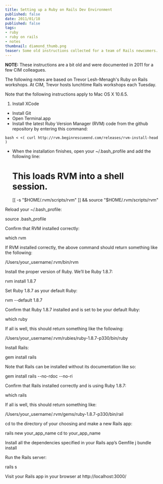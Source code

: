 ```yaml
---
title: Setting up a Ruby on Rails Dev Environment
published: false
date: 2011/01/18
published: false
tags:
- ruby
- ruby on rails
- notes
thumbnail: diamond_thumb.png
teaser: Some old instructions collected for a team of Rails newcomers.
---
```


<b>NOTE:</b> These instructions are a bit old and were documented in 2011 for a few CIM colleagues.

The following notes are based on Trevor Lesh-Menagh's Ruby on Rails workshops. At CIM, Trevor hosts lunchtime Rails workshops each Tuesday.

Note that the following instructions apply to Mac OS X 10.6.5.

1. Install XCode
+ Install Git
+ Open Terminal.app
+ Install the latest Ruby Version Manager (RVM) code from the github repository by entering this command:
```
bash < <( curl http://rvm.beginrescueend.com/releases/rvm-install-head ) 
```
+ When the installation finishes, open your ~/.bash_profile and add the following line:
   # This loads RVM into a shell session.
  [[ -s "$HOME/.rvm/scripts/rvm" ]] && source "$HOME/.rvm/scripts/rvm" 

Reload your ~/.bash_profile:

   source .bash_profile

Confirm that RVM installed correctly:

   which rvm

If RVM installed correctly, the above command should return something like the following:

   /Users/your_username/.rvm/bin/rvm

Install the proper version of Ruby. We’ll be Ruby 1.8.7:

   rvm install 1.8.7

Set Ruby 1.8.7 as your default Ruby:

   rvm --default 1.8.7

Confirm that Ruby 1.8.7 installed and is set to be your default Ruby:

   which ruby

If all is well, this should return something like the following:

   /Users/your_username/.rvm/rubies/ruby-1.8.7-p330/bin/ruby 

Install Rails:

   gem install rails

Note that Rails can be installed without its documentation like so:

   gem install rails --no-rdoc --no-ri

Confirm that Rails installed correctly and is using Ruby 1.8.7:

   which rails

If all is well, this should return something like:

   /Users/your_username/.rvm/gems/ruby-1.8.7-p330/bin/rail

cd to the directory of your choosing and make a new Rails app:

   rails new your_app_name
   cd to your_app_name

Install all the dependencies specified in your Rails app’s Gemfile
j
   bundle install

Run the Rails server:

   rails s

Visit your Rails app in your browser at http://localhost:3000/
